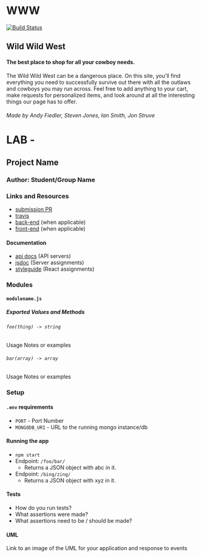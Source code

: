 # WWW

[![Build Status](https://travis-ci.com/WWWStore/WWW.svg?branch=master)](https://travis-ci.com/WWWStore/WWW)

## Wild Wild West

#### The best place to shop for all your cowboy needs.

The Wild Wild West can be a dangerous place. On this site, you'll find everything you need to successfully survive out there with all the outlaws and cowboys you may run across. Feel free to add anything to your cart, make requests for personalized items, and look around at all the interesting things our page has to offer.

###### Made by Andy Fiedler, Steven Jones, Ian Smith, Jon Struve

# LAB - 

## Project Name

### Author: Student/Group Name

### Links and Resources
* [submission PR](http://xyz.com)
* [travis](http://xyz.com)
* [back-end](http://xyz.com) (when applicable)
* [front-end](http://xyz.com) (when applicable)

#### Documentation
* [api docs](http://xyz.com) (API servers)
* [jsdoc](http://xyz.com) (Server assignments)
* [styleguide](http://xyz.com) (React assignments)

### Modules
#### `modulename.js`
##### Exported Values and Methods

###### `foo(thing) -> string`
Usage Notes or examples

###### `bar(array) -> array`
Usage Notes or examples

### Setup
#### `.env` requirements
* `PORT` - Port Number
* `MONGODB_URI` - URL to the running mongo instance/db

#### Running the app
* `npm start`
* Endpoint: `/foo/bar/`
  * Returns a JSON object with abc in it.
* Endpoint: `/bing/zing/`
  * Returns a JSON object with xyz in it.
  
#### Tests
* How do you run tests?
* What assertions were made?
* What assertions need to be / should be made?

#### UML
Link to an image of the UML for your application and response to events